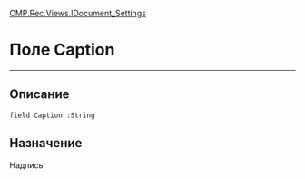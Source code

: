 ﻿---
Link: CMP.Rec.Views.IDocument_Settings.@Caption
---

<!---  Навигация
[Имя проекта](#) :
-->
[CMP.Rec.Views.IDocument_Settings](Default)

# Поле Caption
---

## Описание

    field Caption :String

<!--
## Аргументы{#Args}

### Аргумент1

Описание аргумента 1
-->

## Назначение

Надпись

<!--
## Пример

    Caption...
-->

